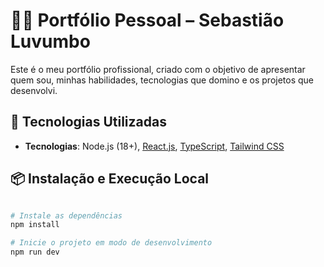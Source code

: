 # 🧑‍💻 Portfólio Pessoal – Sebastião Luvumbo

Este é o meu portfólio profissional, criado com o objetivo de apresentar quem sou, minhas habilidades, tecnologias que domino e os projetos que desenvolvi.

## 🚀 Tecnologias Utilizadas

- **Tecnologias**: Node.js (18+), [React.js](https://reactjs.org/), [TypeScript](https://www.typescriptlang.org/), [Tailwind CSS](https://tailwindcss.com/)

## 📦 Instalação e Execução Local

```bash

# Instale as dependências
npm install

# Inicie o projeto em modo de desenvolvimento
npm run dev
